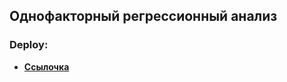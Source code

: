 ## Однофакторный регрессионный анализ

### Deploy:

- **[Ссылочка](https://fourlar.streamlit.app/)**
